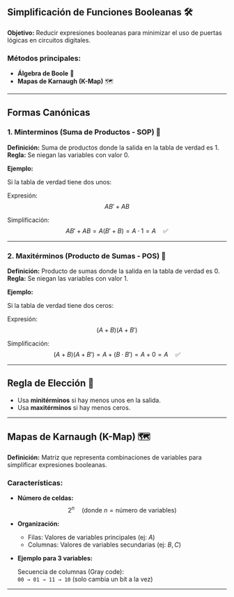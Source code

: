 ## Simplificación de Funciones Booleanas 🛠️

**Objetivo:** Reducir expresiones booleanas para minimizar el uso de puertas lógicas en circuitos digitales.

### Métodos principales:

- **Álgebra de Boole** 🧠  
- **Mapas de Karnaugh (K-Map)** 🗺️

---

## Formas Canónicas

### 1. Minterminos (Suma de Productos - SOP) 🔌

**Definición:** Suma de productos donde la salida en la tabla de verdad es 1.  
**Regla:** Se niegan las variables con valor 0.

**Ejemplo:**

Si la tabla de verdad tiene dos unos:

Expresión:  
$$
AB' + AB
$$

Simplificación:  
$$
AB' + AB = A(B' + B) = A \cdot 1 = A \quad \text{✅}
$$

---

### 2. Maxitérminos (Producto de Sumas - POS) 🔌

**Definición:** Producto de sumas donde la salida en la tabla de verdad es 0.  
**Regla:** Se niegan las variables con valor 1.

**Ejemplo:**

Si la tabla de verdad tiene dos ceros:

Expresión:  
$$
(A + B)(A + B')
$$

Simplificación:  
$$
(A + B)(A + B') = A + (B \cdot B') = A + 0 = A \quad \text{✅}
$$

---

## Regla de Elección 🚦

- Usa **minitérminos** si hay menos unos en la salida.  
- Usa **maxitérminos** si hay menos ceros.

---

## Mapas de Karnaugh (K-Map) 🗺️

**Definición:** Matriz que representa combinaciones de variables para simplificar expresiones booleanas.

### Características:

- **Número de celdas:**  
  $$
  2^n \quad \text{(donde } n = \text{número de variables)}
  $$

- **Organización:**

  - Filas: Valores de variables principales (ej: $A$)  
  - Columnas: Valores de variables secundarias (ej: $B, C$)

- **Ejemplo para 3 variables:**

  Secuencia de columnas (Gray code):  
  `00 → 01 → 11 → 10` (solo cambia un bit a la vez)

---
